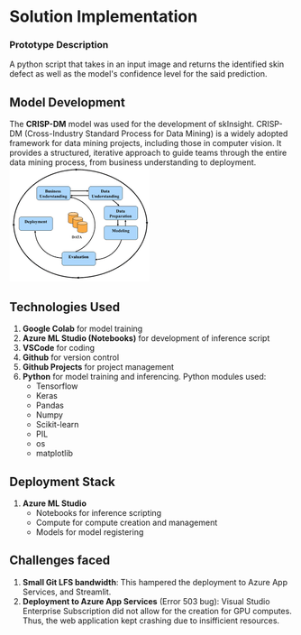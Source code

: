 # Solution Implementation
### Prototype Description
A python script that takes in an input image and returns the identified skin defect as well as the model's confidence level for the said prediction.

## Model Development
The **CRISP-DM** model was used for the development of skInsight. CRISP-DM (Cross-Industry Standard Process for Data Mining) is a widely adopted framework for data mining projects, including those in computer vision. It provides a structured, iterative approach to guide teams through the entire data mining process, from business understanding to deployment.
![CRISP-DM Model](static/uploads/crispdm.png)

## Technologies Used
1. **Google Colab** for model training
2. **Azure ML Studio (Notebooks)** for development of inference script
3. **VSCode** for coding
4. **Github** for version control
5. **Github Projects** for project management
6. **Python** for model training and inferencing.
   Python modules used:
    - Tensorflow
    - Keras
    - Pandas
    - Numpy
    - Scikit-learn
    - PIL
    - os
    - matplotlib

## Deployment Stack
1. **Azure ML Studio**
    - Notebooks for inference scripting
    - Compute for compute creation and management
    - Models for model registering
     

## Challenges faced
1. **Small Git LFS bandwidth**: This hampered the deployment to Azure App Services, and Streamlit.
2. **Deployment to Azure App Services** (Error 503 bug): Visual Studio Enterprise Subscription did not allow for the creation for GPU computes. Thus, the web application kept crashing due to insifficient resources.
